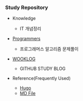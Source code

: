 ### Study Repository
* Knowledge  
  * IT 개념정리
  
* [Programmers](https://programmers.co.kr/ "프로그래머스")
  * 프로그래머스 알고리즘 문제풀이

* [WOOKLOG](https://changwookyang.github.io/)
  * GITHUB STUDY BLOG

* Reference(Frequently Used)
  * [Hugo](https://ialy1595.github.io/post/blog-construct-1/)
  * [MD File](https://post.naver.com/viewer/postView.nhn?volumeNo=24627214&memberNo=42458017)

